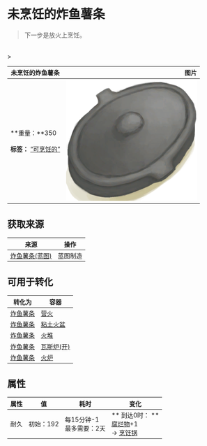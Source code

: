 # 未烹饪的炸鱼薯条  
> 下一步是放火上烹饪。  
<br>  
>   
  
  未烹饪的炸鱼薯条  |   图片   
 ----  |  ----:   
 **重量：**350<br><br>**标签：**	[“可烹饪的”](tag_Cookable.md)  |  <img decoding="async" src="Sprite/CookingPotClosed.png" href="a.md" style="max-width:300px;max-height:300px;">   
  
## 获取来源  
来源  |  操作  
----  |  ----  
[炸鱼薯条(蓝图)](Bp_FishNChips.md)  |  蓝图制造  
## 可用于转化  
转化为  |  容器  
----  |  ----  
[炸鱼薯条](FishNChips.md)  |  [营火](Campfire.md)  
[炸鱼薯条](FishNChips.md)  |  [粘土火盆](ClayFirePit.md)  
[炸鱼薯条](FishNChips.md)  |  [火堆](Fire.md)  
[炸鱼薯条](FishNChips.md)  |  [瓦斯炉(开)](GasCookerOn.md)  
[炸鱼薯条](FishNChips.md)  |  [火炉](Stove.md)  
## 属性   
属性  |  值  |  耗时  |  变化  
----  |  ----  |  ----  |  ----  
耐久  |  初始：192  |  每15分钟-1<br>最多需要：2天  |  ** 到达0时： **<br>[腐烂物](RottenRemains.md)+1 <br>→ [烹饪锅](CookingPot.md)  
